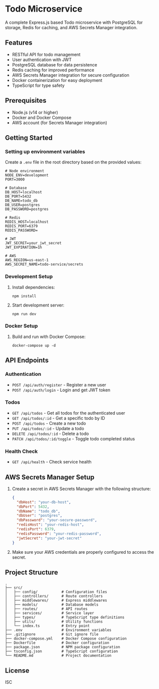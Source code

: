 # Todo Microservice

A complete Express.js based Todo microservice with PostgreSQL for storage, Redis for caching, and AWS Secrets Manager integration.

## Features

- RESTful API for todo management
- User authentication with JWT
- PostgreSQL database for data persistence
- Redis caching for improved performance
- AWS Secrets Manager integration for secure configuration
- Docker containerization for easy deployment
- TypeScript for type safety

## Prerequisites

- Node.js (v14 or higher)
- Docker and Docker Compose
- AWS account (for Secrets Manager integration)

## Getting Started

### Setting up environment variables

Create a `.env` file in the root directory based on the provided values:

```
# Node environment
NODE_ENV=development
PORT=3000

# Database
DB_HOST=localhost
DB_PORT=5432
DB_NAME=todo_db
DB_USER=postgres
DB_PASSWORD=postgres

# Redis
REDIS_HOST=localhost
REDIS_PORT=6379
REDIS_PASSWORD=

# JWT
JWT_SECRET=your_jwt_secret
JWT_EXPIRATION=1h

# AWS
AWS_REGION=us-east-1
AWS_SECRET_NAME=todo-service/secrets
```

### Development Setup

1. Install dependencies:
   ```
   npm install
   ```

2. Start development server:
   ```
   npm run dev
   ```

### Docker Setup

1. Build and run with Docker Compose:
   ```
   docker-compose up -d
   ```

## API Endpoints

### Authentication

- `POST /api/auth/register` - Register a new user
- `POST /api/auth/login` - Login and get JWT token

### Todos

- `GET /api/todos` - Get all todos for the authenticated user
- `GET /api/todos/:id` - Get a specific todo by ID
- `POST /api/todos` - Create a new todo
- `PUT /api/todos/:id` - Update a todo
- `DELETE /api/todos/:id` - Delete a todo
- `PATCH /api/todos/:id/toggle` - Toggle todo completed status

### Health Check

- `GET /api/health` - Check service health

## AWS Secrets Manager Setup

1. Create a secret in AWS Secrets Manager with the following structure:
   ```json
   {
     "dbHost": "your-db-host",
     "dbPort": 5432,
     "dbName": "todo_db",
     "dbUser": "postgres",
     "dbPassword": "your-secure-password",
     "redisHost": "your-redis-host",
     "redisPort": 6379,
     "redisPassword": "your-redis-password",
     "jwtSecret": "your-jwt-secret"
   }
   ```

2. Make sure your AWS credentials are properly configured to access the secret.

## Project Structure

```
.
├── src/
│   ├── config/           # Configuration files
│   ├── controllers/      # Route controllers
│   ├── middlewares/      # Express middlewares
│   ├── models/           # Database models
│   ├── routes/           # API routes
│   ├── services/         # Service layer
│   ├── types/            # TypeScript type definitions
│   ├── utils/            # Utility functions
│   └── index.ts          # Entry point
├── .env                  # Environment variables
├── .gitignore            # Git ignore file
├── docker-compose.yml    # Docker Compose configuration
├── Dockerfile            # Docker configuration
├── package.json          # NPM package configuration
├── tsconfig.json         # TypeScript configuration
└── README.md             # Project documentation
```

## License

ISC
